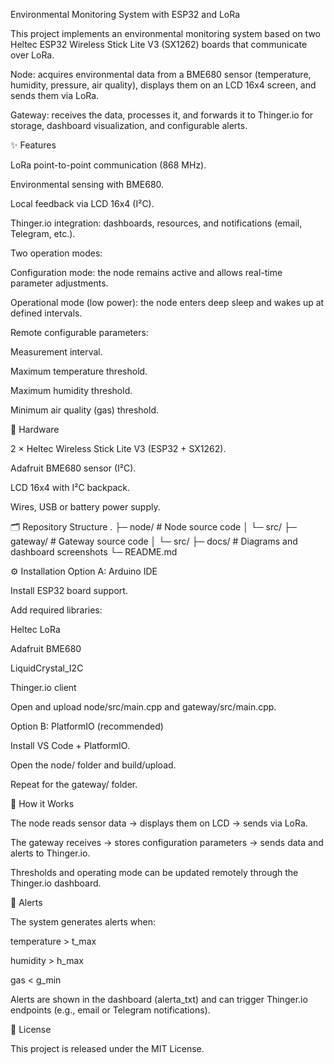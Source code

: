 Environmental Monitoring System with ESP32 and LoRa

This project implements an environmental monitoring system based on two Heltec ESP32 Wireless Stick Lite V3 (SX1262) boards that communicate over LoRa.

Node: acquires environmental data from a BME680 sensor (temperature, humidity, pressure, air quality), displays them on an LCD 16x4 screen, and sends them via LoRa.

Gateway: receives the data, processes it, and forwards it to Thinger.io for storage, dashboard visualization, and configurable alerts.

✨ Features

LoRa point-to-point communication (868 MHz).

Environmental sensing with BME680.

Local feedback via LCD 16x4 (I²C).

Thinger.io integration: dashboards, resources, and notifications (email, Telegram, etc.).

Two operation modes:

Configuration mode: the node remains active and allows real-time parameter adjustments.

Operational mode (low power): the node enters deep sleep and wakes up at defined intervals.

Remote configurable parameters:

Measurement interval.

Maximum temperature threshold.

Maximum humidity threshold.

Minimum air quality (gas) threshold.

🧰 Hardware

2 × Heltec Wireless Stick Lite V3 (ESP32 + SX1262).

Adafruit BME680 sensor (I²C).

LCD 16x4 with I²C backpack.

Wires, USB or battery power supply.

🗂️ Repository Structure
.
├─ node/         # Node source code
│  └─ src/
├─ gateway/      # Gateway source code
│  └─ src/
├─ docs/         # Diagrams and dashboard screenshots
└─ README.md

⚙️ Installation
Option A: Arduino IDE

Install ESP32 board support.

Add required libraries:

Heltec LoRa

Adafruit BME680

LiquidCrystal_I2C

Thinger.io client

Open and upload node/src/main.cpp and gateway/src/main.cpp.

Option B: PlatformIO (recommended)

Install VS Code + PlatformIO.

Open the node/ folder and build/upload.

Repeat for the gateway/ folder.

📡 How it Works

The node reads sensor data → displays them on LCD → sends via LoRa.

The gateway receives → stores configuration parameters → sends data and alerts to Thinger.io.

Thresholds and operating mode can be updated remotely through the Thinger.io dashboard.

🚨 Alerts

The system generates alerts when:

temperature > t_max

humidity > h_max

gas < g_min

Alerts are shown in the dashboard (alerta_txt) and can trigger Thinger.io endpoints (e.g., email or Telegram notifications).

📜 License

This project is released under the MIT License.
